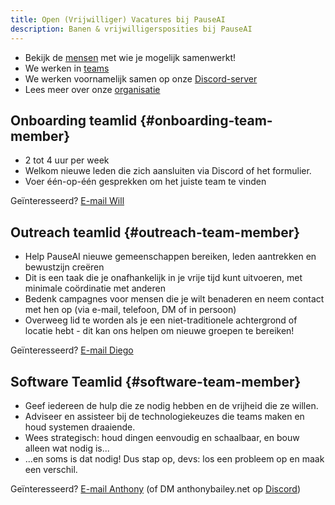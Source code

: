 ```yaml
---
title: Open (Vrijwilliger) Vacatures bij PauseAI
description: Banen & vrijwilligersposities bij PauseAI
---
```

<!-- end of frontmatter metadata, dashes above need to stay -->

- Bekijk de [mensen](/people) met wie je mogelijk samenwerkt!
- We werken in [teams](/teams)
- We werken voornamelijk samen op onze [Discord-server](https://discord.gg/y9hdAjD83e)
- Lees meer over onze [organisatie](/organisatie)

## Onboarding teamlid {#onboarding-team-member}

- 2 tot 4 uur per week
- Welkom nieuwe leden die zich aansluiten via Discord of het formulier.
- Voer één-op-één gesprekken om het juiste team te vinden

Geïnteresseerd? [E-mail Will](mailto:will@pauseai.info)

## Outreach teamlid {#outreach-team-member}

- Help PauseAI nieuwe gemeenschappen bereiken, leden aantrekken en bewustzijn creëren
- Dit is een taak die je onafhankelijk in je vrije tijd kunt uitvoeren, met minimale coördinatie met anderen
- Bedenk campagnes voor mensen die je wilt benaderen en neem contact met hen op (via e-mail, telefoon, DM of in persoon)
- Overweeg lid te worden als je een niet-traditionele achtergrond of locatie hebt - dit kan ons helpen om nieuwe groepen te bereiken!

Geïnteresseerd? [E-mail Diego](mailto:diego@pauseai.info)

## Software Teamlid {#software-team-member}

- Geef iedereen de hulp die ze nodig hebben en de vrijheid die ze willen.
- Adviseer en assisteer bij de technologiekeuzes die teams maken en houd systemen draaiende.
- Wees strategisch: houd dingen eenvoudig en schaalbaar, en bouw alleen wat nodig is...
- ...en soms is dat nodig! Dus stap op, devs: los een probleem op en maak een verschil.

Geïnteresseerd? [E-mail Anthony](mailto:anthony@pauseai.info) (of DM anthonybailey.net op [Discord](https://discord.gg/y9hdAjD83e))